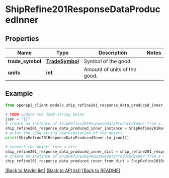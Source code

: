 # ShipRefine201ResponseDataProducedInner


## Properties

Name | Type | Description | Notes
------------ | ------------- | ------------- | -------------
**trade_symbol** | [**TradeSymbol**](TradeSymbol.md) | Symbol of the good. | 
**units** | **int** | Amount of units of the good. | 

## Example

```python
from openapi_client.models.ship_refine201_response_data_produced_inner import ShipRefine201ResponseDataProducedInner

# TODO update the JSON string below
json = "{}"
# create an instance of ShipRefine201ResponseDataProducedInner from a JSON string
ship_refine201_response_data_produced_inner_instance = ShipRefine201ResponseDataProducedInner.from_json(json)
# print the JSON string representation of the object
print(ShipRefine201ResponseDataProducedInner.to_json())

# convert the object into a dict
ship_refine201_response_data_produced_inner_dict = ship_refine201_response_data_produced_inner_instance.to_dict()
# create an instance of ShipRefine201ResponseDataProducedInner from a dict
ship_refine201_response_data_produced_inner_from_dict = ShipRefine201ResponseDataProducedInner.from_dict(ship_refine201_response_data_produced_inner_dict)
```
[[Back to Model list]](../README.md#documentation-for-models) [[Back to API list]](../README.md#documentation-for-api-endpoints) [[Back to README]](../README.md)


